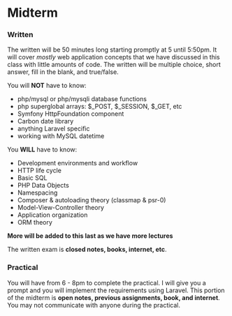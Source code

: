 Midterm
=======

### Written

The written will be 50 minutes long starting promptly at 5 until 5:50pm. It will cover _mostly_ web application concepts that we have discussed in this class with little amounts of code. The written will be multiple choice, short answer, fill in the blank, and true/false. 

You will __NOT__ have to know:

* php/mysql or php/mysqli database functions
* php superglobal arrays: $_POST, $_SESSION, $_GET, etc
* Symfony HttpFoundation component
* Carbon date library
* anything Laravel specific
* working with MySQL datetime

You __WILL__ have to know:

* Development environments and workflow
* HTTP life cycle
* Basic SQL
* PHP Data Objects
* Namespacing
* Composer & autoloading theory (classmap & psr-0)
* Model-View-Controller theory
* Application organization
* ORM theory

__More will be added to this last as we have more lectures__

The written exam is __closed notes, books, internet, etc__.

### Practical

You will have from 6 - 8pm to complete the practical. I will give you a prompt and you will implement the requirements using Laravel. This portion of the midterm is __open notes, previous assignments, book, and internet__. You may not communicate with anyone during the practical.

